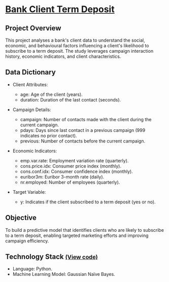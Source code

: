 # [Bank Client Term Deposit](../c.%20Jupyter%20Notebooks/Bank%20Client%20Term%20Deposit.ipynb)


## Project Overview
This project analyses a bank's client data to understand the social, economic, and behavioural factors influencing a 
client's likelihood to subscribe to a term deposit. The study leverages campaign interaction history, economic 
indicators, and client characteristics.

## Data Dictionary
- Client Attributes:
    - age: Age of the client (years). 
    - duration: Duration of the last contact (seconds). 

- Campaign Details:
  - campaign: Number of contacts made with the client during the current campaign. 
  - pdays: Days since last contact in a previous campaign (999 indicates no prior contact). 
  - previous: Number of contacts before the current campaign.

- Economic Indicators:
  - emp.var.rate: Employment variation rate (quarterly).
  - cons.price.idx: Consumer price index (monthly). 
  - cons.conf.idx: Consumer confidence index (monthly). 
  - euribor3m: Euribor 3-month rate (daily). 
  - nr.employed: Number of employees (quarterly).

- Target Variable:
  - y: Indicates if the client subscribed to a term deposit (yes or no).

## Objective
To build a predictive model that identifies clients who are likely to subscribe to a term deposit, enabling targeted 
marketing efforts and improving campaign efficiency.

## Technology Stack <small>[(View code)](../c.%20Jupyter%20Notebooks/Bank%20Client%20Term%20Deposit.ipynb)</small>
- Language: Python.
- Machine Learning Model: Gaussian Naïve Bayes.
